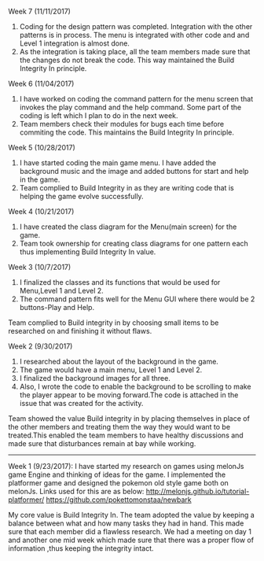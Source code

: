 Week 7 (11/11/2017)
1. Coding for the design pattern was completed. Integration with the other patterns is in process. The menu is integrated with other code and and Level 1 integration is almost done. 
2. As the integration is taking place, all the team members made sure that the changes do not break the code. This way maintained the Build Integrity In principle.


Week 6 (11/04/2017)
1. I have worked on coding the command pattern for the menu screen that invokes the play command and the help command. Some part of the coding is left which I plan to do in the next week.
2. Team members check their modules for bugs each time before commiting the code. This maintains the Build Integrity In principle.

 
Week 5 (10/28/2017)
1. I have started coding the main game menu. I have added the background music and the image and added buttons for start and help in the game.
2. Team complied to Build Integrity in as they are writing code that is helping the game evolve successfully.


Week 4 (10/21/2017)
1. I have created the class diagram for the Menu(main screen) for the game.
2. Team took ownership for creating class diagrams for one pattern each thus implementing Build Integrity In value. 


Week 3 (10/7/2017)

1. I finalized the classes and its functions that would be used for Menu,Level 1 and Level 2.
2. The command pattern fits well for the Menu GUI where there would be 2 buttons-Play and Help.

Team complied to Build integrity in by choosing small items to be researched on and finishing it without flaws.


Week 2 (9/30/2017)

1. I researched about the layout of the background in the game. 
2. The game would have a main menu, Level 1 and Level 2.
3. I finalized the background images for all three.
4. Also, I wrote the code to enable the background to be scrolling to make the player appear to be moving forward.The code is attached in the issue that was created for the activity.

Team showed the value Build integrity in by placing themselves in place of the other members and treating them the way they would want to be treated.This enabled the team members to have healthy discussions and made sure that disturbances remain at bay while working.

-------
Week 1 (9/23/2017): I have started my research on games using melonJs game Engine and thinking of ideas for the game. I implemented the platformer game and designed the pokemon old style game both on melonJs. Links used for this are as below: http://melonjs.github.io/tutorial-platformer/ https://github.com/pokettomonstaa/newbark

My core value is Build Integrity In. The team adopted the value by keeping a balance between what and how many tasks they had in hand. This made sure that each member did a flawless research. We had a meeting on day 1 and another one mid week which made sure that there was a proper flow of information ,thus keeping the integrity intact.
